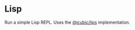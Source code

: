 # Lisp

Run a simple Lisp REPL.
Uses the [@jcubic/lips](https://github.com/jcubic/lips) implementation.
